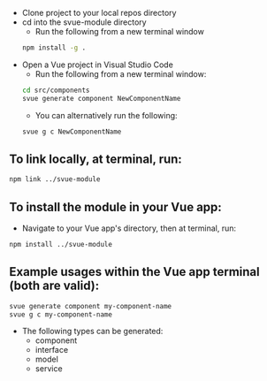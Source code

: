 - Clone project to your local repos directory
- cd into the svue-module directory
  - Run the following from a new terminal window
  ```sh
  npm install -g .
  ```
- Open a Vue project in Visual Studio Code
  - Run the following from a new terminal window:
  ```sh
  cd src/components
  svue generate component NewComponentName
  ```
  - You can alternatively run the following:
  ```sh
  svue g c NewComponentName
  ```

## To link locally, at terminal, run:
  ```sh
  npm link ../svue-module
  ```
## To install the module in your Vue app:
  - Navigate to your Vue app's directory, then at terminal, run:
  ```sh
  npm install ../svue-module
  ```
## Example usages within the Vue app terminal (both are valid): 
  ```sh
  svue generate component my-component-name
  svue g c my-component-name
  ```
- The following types can be generated:
  - component
  - interface
  - model
  - service